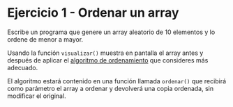 # Ejercicio 1 - Ordenar un array

Escribe un programa que genere un array aleatorio de 10 elementos y lo ordene de menor a mayor. 

Usando la función `visualizar()` muestra en pantalla el array antes y después de aplicar el [algoritmo de ordenamiento](https://es.wikipedia.org/wiki/Algoritmo_de_ordenamiento) que consideres más adecuado.

El algoritmo estará contenido en una función llamada `ordenar()` que recibirá como parámetro el array a ordenar y devolverá una copia ordenada, sin modificar el original.
